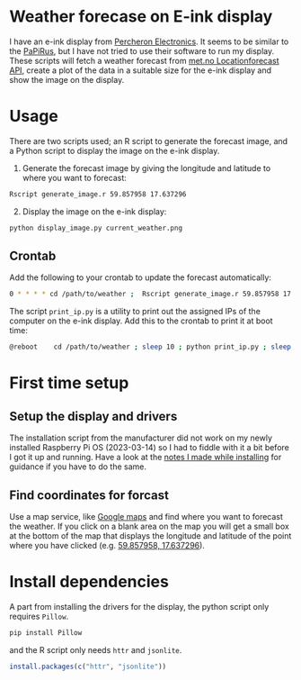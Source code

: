 # Weather forecase on E-ink display 

I have an e-ink display from [Percheron Electronics](https://www.percheron-electronics.uk/). It seems to be similar to the [PaPiRus](https://github.com/PiSupply/PaPiRus), but I have not tried to use their software to run my display. These scripts will fetch a weather forecast from [met.no Locationforecast API](https://api.met.no/weatherapi/locationforecast/2.0/documentation), create a plot of the data in a suitable size for the e-ink display and show the image on the display.

# Usage

There are two scripts used; an R script to generate the forecast image, and a Python script to display the image on the e-ink display.

1. Generate the forecast image by giving the longitude and latitude to where you want to forecast:
```bash
Rscript generate_image.r 59.857958 17.637296
```
2. Display the image on the e-ink display:
```bash
python display_image.py current_weather.png
```

## Crontab

Add the following to your crontab to update the forecast automatically:

```bash
0 * * * * cd /path/to/weather ;  Rscript generate_image.r 59.857958 17.637296 ; python display_image.py current_weather.png
```

The script `print_ip.py` is a utility to print out the assigned IPs of the computer on the e-ink display. Add this to the crontab to print it at boot time:

```bash
@reboot    cd /path/to/weather ; sleep 10 ; python print_ip.py ; sleep 5 ; python display_image.py current_weather.png
```

# First time setup

## Setup the display and drivers

The installation script from the manufacturer did not work on my newly installed Raspberry Pi OS (2023-03-14) so I had to fiddle with it a bit before I got it up and running. Have a look at the [notes I made while installing](eink-drivers/install_log.md) for guidance if you have to do the same.

## Find coordinates for forcast

Use a map service, like [Google maps](https://www.google.com/maps) and find where you want to forecast the weather. If you click on a blank area on the map you will get a small box at the bottom of the map that displays the longitude and latitude of the point where you have clicked (e.g. [59.857958, 17.637296](https://goo.gl/maps/1n6ts7yJdZdySrAC7)).
 
# Install dependencies

A part from installing the drivers for the display, the python script only requires `Pillow`.

```bash
pip install Pillow
```

and the R script only needs `httr` and `jsonlite`.

```r
install.packages(c("httr", "jsonlite"))
```






